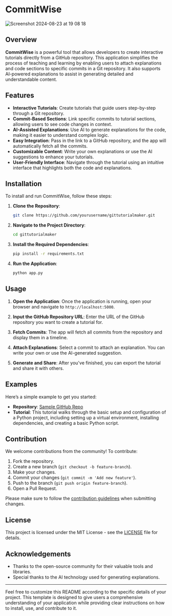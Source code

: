 # CommitWise 
![Screenshot 2024-08-23 at 19 08 18](https://github.com/user-attachments/assets/7e56b840-77d4-49d4-ab64-80357ae4f8da)



## Overview

**CommitWise** is a powerful tool that allows developers to create interactive tutorials directly from a GitHub repository. This application simplifies the process of teaching and learning by enabling users to attach explanations and code sections to specific commits in a Git repository. It also supports AI-powered explanations to assist in generating detailed and understandable content.

## Features

- **Interactive Tutorials**: Create tutorials that guide users step-by-step through a Git repository.
- **Commit-Based Sections**: Link specific commits to tutorial sections, allowing users to see code changes in context.
- **AI-Assisted Explanations**: Use AI to generate explanations for the code, making it easier to understand complex logic.
- **Easy Integration**: Pass in the link to a GitHub repository, and the app will automatically fetch all the commits.
- **Customizable Content**: Write your own explanations or use the AI suggestions to enhance your tutorials.
- **User-Friendly Interface**: Navigate through the tutorial using an intuitive interface that highlights both the code and explanations.

## Installation

To install and run CommitWise, follow these steps:

1. **Clone the Repository**:
    ```bash
    git clone https://github.com/yourusername/gittutorialmaker.git
    ```
   
2. **Navigate to the Project Directory**:
    ```bash
    cd gittutorialmaker
    ```

3. **Install the Required Dependencies**:
    ```bash
    pip install -r requirements.txt
    ```

4. **Run the Application**:
    ```bash
    python app.py
    ```

## Usage

1. **Open the Application**:
    Once the application is running, open your browser and navigate to `http://localhost:5000`.

2. **Input the GitHub Repository URL**:
    Enter the URL of the GitHub repository you want to create a tutorial for.

3. **Fetch Commits**:
    The app will fetch all commits from the repository and display them in a timeline.

4. **Attach Explanations**:
    Select a commit to attach an explanation. You can write your own or use the AI-generated suggestion.

5. **Generate and Share**:
    After you've finished, you can export the tutorial and share it with others.

## Examples

Here’s a simple example to get you started:

- **Repository**: [Sample GitHub Repo](https://github.com/yourusername/sample-repo)
- **Tutorial**: This tutorial walks through the basic setup and configuration of a Python project, including setting up a virtual environment, installing dependencies, and creating a basic Python script.

## Contribution

We welcome contributions from the community! To contribute:

1. Fork the repository.
2. Create a new branch (`git checkout -b feature-branch`).
3. Make your changes.
4. Commit your changes (`git commit -m 'Add new feature'`).
5. Push to the branch (`git push origin feature-branch`).
6. Open a Pull Request.

Please make sure to follow the [contribution guidelines](CONTRIBUTING.md) when submitting changes.

## License

This project is licensed under the MIT License - see the [LICENSE](LICENSE) file for details.

## Acknowledgements

- Thanks to the open-source community for their valuable tools and libraries.
- Special thanks to the AI technology used for generating explanations.

---

Feel free to customize this README according to the specific details of your project. This template is designed to give users a comprehensive understanding of your application while providing clear instructions on how to install, use, and contribute to it.
